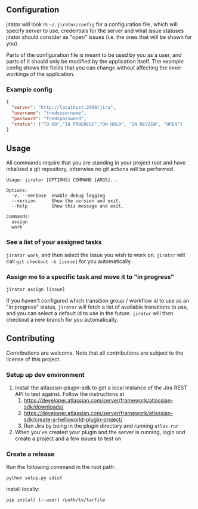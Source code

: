 ## Configuration

jirator will look in `~/.jirator/config` for a configuration file, which will specify server to use, credentials for the server and what issue statuses jirator should consider as "open" issues (i.e. the ones that will be shown for you).

Parts of the configuration file is meant to be used by you as a user, and parts of it should only be modified by the application itself. The example config shows the fields that you can change without affecting the inner workings of the application.

### Example config
```json
{
  "server": "http://localhost:2990/jira",
  "username": "fredsusername",
  "password": "fredspassword",
  "status": ["TO DO","IN PROGRESS","ON HOLD", "IN REVIEW", "OPEN"]
}
```

## Usage
All commands require that you are standing in your project root and have intialized a git repository, otherwise no git actions will be performed.
```
Usage: jirator [OPTIONS] COMMAND [ARGS]...

Options:
  -v, --verbose  enable debug logging
  --version      Show the version and exit.
  --help         Show this message and exit.

Commands:
  assign
  work
```

### See a list of your assigned tasks
`jirator work`, and then select the issue you wish to work on. `jirator` will call `git checkout -b [issue]` for you automatically.

### Assign me to a specific task and move it to "in progress"
`jirator assign [issue]`

If you haven't configured which transition group / workflow id to use as an "in progress" status, `jirator` will fetch a list of available transitions to use, and you can select a default id to use in the future. `jirator` will then checkout a new branch for you automatically.

## Contributing

Contributions are welcome. Note that all contributions are subject to the license of this project.

### Setup up dev environment

1. Install the atlassian-plugin-sdk to get a local instance of the Jira REST API to test against. Follow the instructions at
    1. https://developer.atlassian.com/server/framework/atlassian-sdk/downloads/
    1. https://developer.atlassian.com/server/framework/atlassian-sdk/create-a-helloworld-plugin-project/
    1. Run Jira by being in the plugin directory and running `atlas-run`
1. When you've created your plugin and the server is running, login and create a project and a few issues to  test on

### Create a release

Run the following command in the root path:

`python setup.py sdist`

install locally:

`pip install (--user) /path/to/tarfile`
